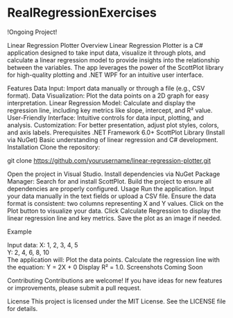 # RealRegressionExercises
 
!Ongoing Project!

Linear Regression Plotter
Overview
Linear Regression Plotter is a C# application designed to take input data, visualize it through plots, and calculate a linear regression model to provide insights into the relationship between the variables. The app leverages the power of the ScottPlot library for high-quality plotting and .NET WPF for an intuitive user interface.

Features
Data Input: Import data manually or through a file (e.g., CSV format).
Data Visualization: Plot the data points on a 2D graph for easy interpretation.
Linear Regression Model: Calculate and display the regression line, including key metrics like slope, intercept, and R² value.
User-Friendly Interface: Intuitive controls for data input, plotting, and analysis.
Customization: For better presentation, adjust plot styles, colors, and axis labels.
Prerequisites
.NET Framework 6.0+
ScottPlot Library (Install via NuGet)
Basic understanding of linear regression and C# development.
Installation
Clone the repository:

git clone https://github.com/yourusername/linear-regression-plotter.git 

Open the project in Visual Studio.
Install dependencies via NuGet Package Manager:
Search for and install ScottPlot.
Build the project to ensure all dependencies are properly configured.
Usage
Run the application.
Input your data manually in the text fields or upload a CSV file.
Ensure the data format is consistent: two columns representing X and Y values.
Click on the Plot button to visualize your data.
Click Calculate Regression to display the linear regression line and key metrics.
Save the plot as an image if needed.

Example

Input data:
X: 1, 2, 3, 4, 5  
Y: 2, 4, 6, 8, 10  
The application will:
Plot the data points.
Calculate the regression line with the equation:
Y = 2X + 0
Display R² = 1.0.
Screenshots
Coming Soon

Contributing
Contributions are welcome! If you have ideas for new features or improvements, please submit a pull request.

License
This project is licensed under the MIT License. See the LICENSE file for details.
